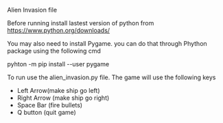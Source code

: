 Alien Invasion file

Before running install lastest version of python from https://www.python.org/downloads/

You may also need to install Pygame. you can do that through Phython package using the following cmd

pyhton -m pip install --user pygame


To run use the alien_invasion.py file. The game will use the following keys

- Left Arrow(make ship go left)
- Right Arrow (make ship go right)
- Space Bar (fire bullets)
- Q button (quit game)